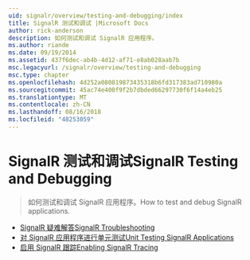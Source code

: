 ```yaml
---
uid: signalr/overview/testing-and-debugging/index
title: SignalR 测试和调试 |Microsoft Docs
author: rick-anderson
description: 如何测试和调试 SignalR 应用程序。
ms.author: riande
ms.date: 09/19/2014
ms.assetid: 437f6dec-ab4b-4d12-af71-e8ab028aab7b
msc.legacyurl: /signalr/overview/testing-and-debugging
msc.type: chapter
ms.openlocfilehash: 4d252a080819873435318b6fd317383ad710980a
ms.sourcegitcommit: 45ac74e400f9f2b7dbded66297730f6f14a4eb25
ms.translationtype: MT
ms.contentlocale: zh-CN
ms.lasthandoff: 08/16/2018
ms.locfileid: "48253059"
---
```

<a name="signalr-testing-and-debugging"></a><span data-ttu-id="95073-103">SignalR 测试和调试</span><span class="sxs-lookup"><span data-stu-id="95073-103">SignalR Testing and Debugging</span></span>
====================
> <span data-ttu-id="95073-104">如何测试和调试 SignalR 应用程序。</span><span class="sxs-lookup"><span data-stu-id="95073-104">How to test and debug SignalR applications.</span></span>


- [<span data-ttu-id="95073-105">SignalR 疑难解答</span><span class="sxs-lookup"><span data-stu-id="95073-105">SignalR Troubleshooting</span></span>](troubleshooting.md)
- [<span data-ttu-id="95073-106">对 SignalR 应用程序进行单元测试</span><span class="sxs-lookup"><span data-stu-id="95073-106">Unit Testing SignalR Applications</span></span>](unit-testing-signalr-applications.md)
- [<span data-ttu-id="95073-107">启用 SignalR 跟踪</span><span class="sxs-lookup"><span data-stu-id="95073-107">Enabling SignalR Tracing</span></span>](enabling-signalr-tracing.md)
